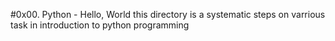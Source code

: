 #0x00. Python - Hello, World
 this directory is a systematic steps on varrious task in introduction to python programming
